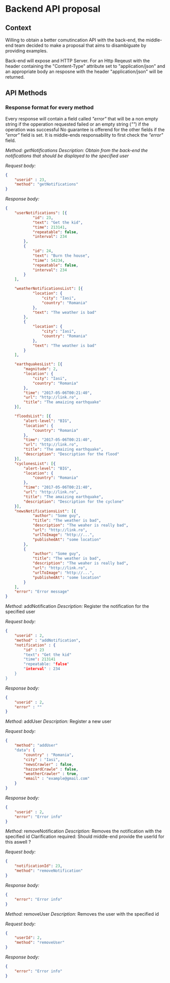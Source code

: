 Backend API proposal
======

Context
------

Willing to obtain a better comutincation API with the back-end, the middle-end team decided to make a proposal that aims to disambiguate by providing examples.

Back-end will expose and HTTP Server. For an Http Reqeust with the header containing the "Content-Type" attribute set to "application/json" and an appropriate body an resposne with the header "application/json" will be returned.

API Methods
------

### Response format for every method
Every response will contain a field called _"error"_ that will be a non empty string if the opperation requested failed or an empty string (_""_) if the operation was successful
No guarantee is offerend for the other fields if the _"error"_ field is set. It is middle-ends responsability to first check the _"error"_ field.

*Method:* _getNotifications_
*Description:* _Obtain from the back-end the notifications that should be displayed to the specified user_

*Request body:*
```json
{
    "userid" : 23,
    "method": "getNotifications"
}
```

*Response body:*

```json
{
	"userNotifications": [{
			"id": 23,
			"text": "Get the kid",
			"time": 213141,
			"repeatable": false,
			"interval": 234
		},
		{
			"id": 24,
			"text": "Burn the house",
			"time": 54234,
			"repeatable": false,
			"interval": 234
		}
	],

	"weatherNotificationsList": [{
			"location": {
				"city": "Iasi",
				"country": "Romania"
			},
			"text": "The weather is bad"
		},
		{
			"location": {
				"city": "Iasi",
				"country": "Romania"
			},
			"text": "The weather is bad"
		}
	],

	"earthquakesList": [{
		"magnitude": 2,
		"location": {
			"city": "Iasi",
			"country": "Romania"
		},
		"time": "2017-05-06T00:21:40",
		"url": "http://link.ro",
		"title": "The amaizing earthquake"
	}],

	"floodsList": [{
		"alert-level": "BIG",
		"location": {
			"country": "Romania"
		},
		"time": "2017-05-06T00:21:40",
		"url": "http://link.ro",
		"title": "The amaizing earthquake",
		"description": "Description for the flood"
	}],
	"cyclonesList": [{
		"alert-level": "BIG",
		"location": {
			"country": "Romania"
		},
		"time": "2017-05-06T00:21:40",
		"url": "http://link.ro",
		"title": "The amaizing earthquake",
		"description": "Description for the cyclone"
	}],
	"newsNotificationsList": [{
			"author": "Some guy",
			"title": "The weather is bad",
			"description": "The weaher is really bad",
			"url": "http://link.ro",
			"urlToImage": "http://...",
			"publishedAt": "some location"
		},
		{
			"author": "Some guy",
			"title": "The weather is bad",
			"description": "The weaher is really bad",
			"url": "http://link.ro",
			"urlToImage": "http://...",
			"publishedAt": "some location"
		}
	],
	"error": "Error message"
}
```

*Method:* addNotification
*Description:*  Register the notification for the specified user

*Request body:*
```json
{
    "userid" : 2,
    "method" : "addNotification",
    "notification" : {
        "id" : 23
        "text": "Get the kid"
        "time": 213141
        "repeatable: "false"
        "interval" : 234
    }
}
```

*Response body:*
```json
{
    "userid" : 2,
    "error" : "" 
}
```


*Method:* addUser
*Description:* Register a new user

*Request body:*
```json
{   
    "method": "addUser"
    "data": {
        "country" : "Romania",
        "city" : "Iasi",
        "newsCrawler" : false,
        "hazzardCrawle" : false,
        "weatherCrawler" : true,
        "email" : "example@gmail.com"
    }
}
```

*Response body:*
```json
{
    "userid" : 2,
    "error": "Error info"
}
```

*Method:* removeNotification
*Description:*  Removes the notification with the specified id
Clarification required: Should middle-end provide the userId for this aswell ?

*Request body:*
```json
{
    "notificationId": 23,
    "method": "removeNotification"
}
```

*Response body:*
```json
{
    "error": "Error info"
}
```

*Method:* removeUser
*Description:*  Removes the user with the specified id

*Request body:*
```json
{
    "userId": 2,
    "method": "removeUser"
}
```

*Response body:*
```json
{
    "error": "Error info"
}
```